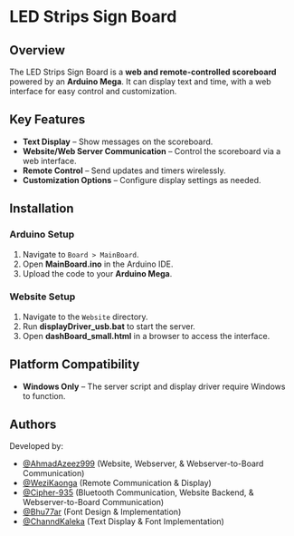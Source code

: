 # LED Strips Sign Board

## Overview
The LED Strips Sign Board is a **web and remote-controlled scoreboard** powered by an **Arduino Mega**. It can display text and time, with a web interface for easy control and customization.

## Key Features
- **Text Display** – Show messages on the scoreboard.
- **Website/Web Server Communication** – Control the scoreboard via a web interface.
- **Remote Control** – Send updates and timers wirelessly.
- **Customization Options** – Configure display settings as needed.

## Installation
### **Arduino Setup**
1. Navigate to `Board > MainBoard`.
2. Open **MainBoard.ino** in the Arduino IDE.
3. Upload the code to your **Arduino Mega**.

### **Website Setup**
1. Navigate to the `Website` directory.
2. Run **displayDriver_usb.bat** to start the server.
3. Open **dashBoard_small.html** in a browser to access the interface.

## Platform Compatibility
- **Windows Only** – The server script and display driver require Windows to function.

## Authors
Developed by:
- [@AhmadAzeez999](https://github.com/AhmadAzeez999) (Website, Webserver, & Webserver-to-Board Communication)
- [@WeziKaonga](https://github.com/WeziKaonga) (Remote Communication & Display)
- [@Cipher-935](https://github.com/Cipher-935) (Bluetooth Communication, Website Backend, & Webserver-to-Board Communication)
- [@Bhu77ar](https://github.com/Bhu77ar) (Font Design & Implementation)
- [@ChanndKaleka](https://github.com/ChanndKaleka) (Text Display & Font Implementation)

